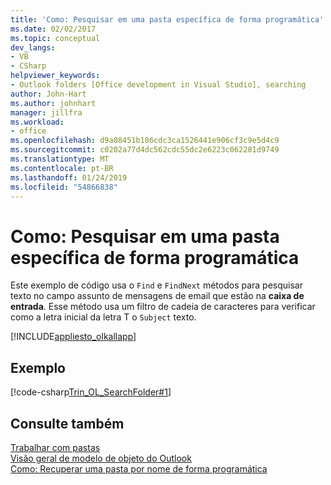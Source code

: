 ```yaml
---
title: 'Como: Pesquisar em uma pasta específica de forma programática'
ms.date: 02/02/2017
ms.topic: conceptual
dev_langs:
- VB
- CSharp
helpviewer_keywords:
- Outlook folders [Office development in Visual Studio], searching
author: John-Hart
ms.author: johnhart
manager: jillfra
ms.workload:
- office
ms.openlocfilehash: d9a08451b186cdc3ca1526441e906cf3c9e5d4c9
ms.sourcegitcommit: c0202a77d4dc562cdc55dc2e6223c062281d9749
ms.translationtype: MT
ms.contentlocale: pt-BR
ms.lasthandoff: 01/24/2019
ms.locfileid: "54866838"
---
```

# <a name="how-to-programmatically-search-within-a-specific-folder"></a>Como: Pesquisar em uma pasta específica de forma programática
  Este exemplo de código usa o `Find` e `FindNext` métodos para pesquisar texto no campo assunto de mensagens de email que estão na **caixa de entrada**. Esse método usa um filtro de cadeia de caracteres para verificar como a letra inicial da letra T o `Subject` texto.  
  
 [!INCLUDE[appliesto_olkallapp](../vsto/includes/appliesto-olkallapp-md.md)]  
  
## <a name="example"></a>Exemplo  
 [!code-csharp[Trin_OL_SearchFolder#1](../vsto/codesnippet/CSharp/Trin_OL_SearchFolder/thisaddin.cs#1)]  
  
## <a name="see-also"></a>Consulte também  
 [Trabalhar com pastas](../vsto/working-with-folders.md)   
 [Visão geral de modelo de objeto do Outlook](../vsto/outlook-object-model-overview.md)   
 [Como: Recuperar uma pasta por nome de forma programática](../vsto/how-to-programmatically-retrieve-a-folder-by-name.md)  
